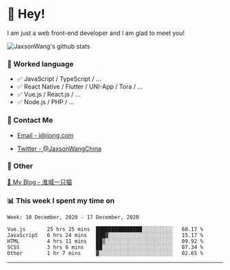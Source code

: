 # 👋 Hey!

I am just a web front-end developer and I am glad to meet you!

![JaxsonWang's github stats](https://github-readme-stats.vercel.app/api?username=JaxsonWang&&show_icons=true&&title_color=1abc9c&&icon_color=1abc9c)


### 📝 Worked language

- ✅ JavaScript / TypeScript / ...
- ✅ React Native / Flutter / UNI-App / Tora / ...
- ✅ Vue.js / React.js / ...
- ✅ Node.js / PHP / ...

### 📮 Contact Me

- [Email - i@iiong.com](mailto:i@iiong.com)

- [Twitter - @JaxsonWangChina](https://twitter.com/JaxsonWangChina)

### 🤪 Other

[📌 My Blog - 淮城一只猫](https://iiong.com)

### 📊 This week I spent my time on

<!--START_SECTION:waka-->
```text
Week: 10 December, 2020 - 17 December, 2020

Vue.js       25 hrs 25 mins  ███████████████░░░░░░░░░░   60.17 % 
JavaScript   6 hrs 24 mins   ███▓░░░░░░░░░░░░░░░░░░░░░   15.17 % 
HTML         4 hrs 11 mins   ██▒░░░░░░░░░░░░░░░░░░░░░░   09.92 % 
SCSS         3 hrs 6 mins    ██░░░░░░░░░░░░░░░░░░░░░░░   07.34 % 
Other        1 hr 7 mins     ▓░░░░░░░░░░░░░░░░░░░░░░░░   02.65 % 
```
<!--END_SECTION:waka-->

---
